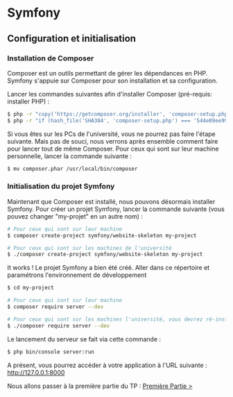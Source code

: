 # Symfony

## Configuration et initialisation

### Installation de Composer

Composer est un outils permettant de gérer les dépendances en PHP. Symfony s'appuie sur Composer pour son installation et sa configuration.

Lancer les commandes suivantes afin d'installer Composer (pré-requis: installer PHP) :

```bash
$ php -r "copy('https://getcomposer.org/installer', 'composer-setup.php');"
$ php -r "if (hash_file('SHA384', 'composer-setup.php') === '544e09ee996cdf60ece3804abc52599c22b1f40f4323403c44d44fdfdd586475ca9813a858088ffbc1f233e9b180f061') { echo 'Installer verified'; } else { echo 'Installer corrupt'; unlink('composer-setup.php'); } echo PHP_EOL;"
```

Si vous êtes sur les PCs de l'université, vous ne pourrez pas faire l'étape suivante. Mais pas de souci, nous verrons après ensemble comment faire pour lancer tout de même Composer.
Pour ceux qui sont sur leur machine personnelle, lancer la commande suivante :

```bash
$ mv composer.phar /usr/local/bin/composer
```

### Initialisation du projet Symfony

Maintenant que Composer est installé, nous pouvons désormais installer Symfony. Pour créer un projet Symfony, lancer la commande suivante (vous pouvez changer "my-projet" en un autre nom) :

```bash
# Pour ceux qui sont sur leur machine
$ composer create-project symfony/website-skeleton my-project

# Pour ceux qui sont sur les machines de l'université
$ ./composer create-project symfony/website-skeleton my-project
```

It works ! Le projet Symfony a bien été créé. Aller dans ce répertoire et paramétrons l'environnement de développement

```bash
$ cd my-project

# Pour ceux qui sont sur leur machine
$ composer require server --dev

# Pour ceux qui sont sur les machines l'université, vous devrez ré-installer Composer dans ce dossier...
$ ./composer require server --dev
```

Le lancement du serveur se fait via cette commande :

```bash
$ php bin/console server:run
```

A présent, vous pourrez accéder à votre application à l'URL suivante : http://127.0.0.1:8000

Nous allons passer à la première partie du TP : [Première Partie >](./TP_PREMIERE_PARTIE.md)
